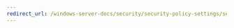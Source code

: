 ```yaml
---
redirect_url: /windows-server-docs/security/security-policy-settings/security-options/network-access-sharing-and-security-model-for-local-accounts.md
---
```


